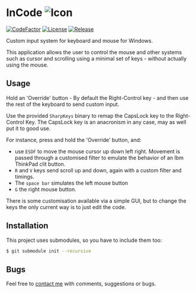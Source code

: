 # InCode ![Icon](Doc/Logo.png "Incode Logo")
[![CodeFactor](https://www.codefactor.io/repository/github/cschladetsch/incode/badge)](https://www.codefactor.io/repository/github/cschladetsch/incode) [![License](https://img.shields.io/github/license/cschladetsch/incode.svg?label=License&maxAge=86400)](./LICENSE) [![Release](https://img.shields.io/github/release/cschladetsch/incode.svg?label=Release&maxAge=60)](https://github.com/cschladetsch/incode/releases/latest)

Custom input system for keyboard and mouse for Windows.

This application allows the user to control the mouse and other systems such as cursor and scrolling using a minimal set of keys - without actually using the mouse.

## Usage
Hold an 'Override' button - By default the Right-Control key - and then use the rest of the keyboard to send custom input.

Use the provided `SharpKeys` binary to remap the CapsLock key to the Right-Control Key. The CapsLock key is an anacronism in any case, may as well put it to good use.

For instance, press and hold the 'Override' button, and:
* use `ESDF` to move the mouse cursor up down left right. Movement is passed through a customised filter to emulate the behavior of an Ibm ThinkPad clit button.  
* `R` and `V` keys send scroll up and down, again with a custom filter and timings. 
* The `space bar` simulates the left mouse button
* `G` the right mouse button.

There is some customisation available via a simple GUI, but to change the keys the only current way is to just edit the code.

## Installation
This project uses submodules, so you have to include them too:
```bash
$ git submodule init --recursive
```

## Bugs
Feel free to [contact me](mailto:christian@schladetsch.com) with comments, suggestions or bugs.

